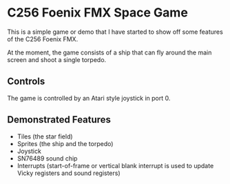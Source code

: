 # C256 Foenix FMX Space Game #

This is a simple game or demo that I have started to show off some features of the C256 Foenix FMX.

At the moment, the game consists of a ship that can fly around the main screen and shoot a single torpedo.

## Controls ##

The game is controlled by an Atari style joystick in port 0.

## Demonstrated Features ##

* Tiles (the star field)
* Sprites (the ship and the torpedo)
* Joystick
* SN76489 sound chip
* Interrupts (start-of-frame or vertical blank interrupt is used to update Vicky registers and sound registers)


